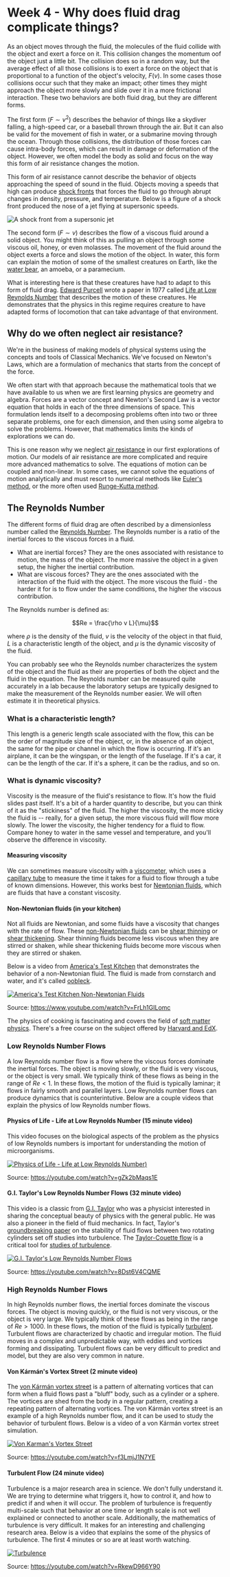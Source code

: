 # Week 4 - Why does fluid drag complicate things?

As an object moves through the fluid, the molecules of the fluid collide with the object and exert a force on it. This collision changes the momentum oof the object just a little bit. The collision does so in a random way, but the average effect of all those collisions is to exert a force on the object that is proportional to a function of the object's velocity, $F(v)$. In some cases those collisions occur such that they make an impact; other times they might approach the object more slowly and slide over it in a more frictional interaction. These two behaviors are both fluid drag, but they are different forms.

The first form ($F \sim v^2$) describes the behavior of things like a skydiver falling, a high-speed car, or a baseball thrown through the air. But it can also be valid for the movement of fish in water, or a submarine moving through the ocean.  Through those collisions, the distribution of those forces can cause intra-body forces, which can result in damage or deformation of the object. However, we often model the body as solid and focus on the way this form of air resistance changes the motion. 

This form of air resistance cannot describe the behavior of objects approaching the speed of sound in the fluid. Objects moving a speeds that high can produce [shock fronts](https://en.wikipedia.org/wiki/Shock_wave) that forces the fluid to go through abrupt changes in density, pressure, and temperature. Below is a figure of a shock front produced the nose of a jet flying at supersonic speeds.

![A shock front from a supersonic jet](../images/notes/week4/shock_front.jpg)

The second form ($F \sim v$) describes the flow of a viscous fluid around a solid object. You might think of this as pulling an object through some viscous oil, honey, or even molasses. The movement of the fluid around the object exerts a force and slows the motion of the object.  In water, this form can explain the motion of some of the smallest creatures on Earth, like the [water bear](https://en.wikipedia.org/wiki/Tardigrade), an amoeba, or a paramecium. 

What is interesting here is that these creatures have had to adapt to this form of fluid drag. [Edward Purcell](https://en.wikipedia.org/wiki/Edward_M._Purcell) wrote a paper in 1977 called [Life at Low Reynolds Number](../../docs/papers/purcell_AJP_1977.pdf) that describes the motion of these creatures. He demonstrates that the physics in this regime requires creature to have adapted forms of locomotion that can take advantage of that environment.



## Why do we often neglect air resistance?

We're in the business of making models of physical systems using the concepts and tools of Classical Mechanics. We've focused on Newton's Laws, which are a formulation of mechanics that starts from the concept of the force. 

We often start with that approach because the mathematical tools that we have available to us when we are first learning physics are geometry and algebra. Forces are a vector concept and Newton's Second Law is a vector equation that holds in each of the three dimensions of space. This formulation lends itself to a decomposing problems often into two or three separate problems, one for each dimension, and then using some algebra to solve the problems. However, that mathematics limits the kinds of explorations we can do.

This is one reason why we neglect [air resistance](https://en.wikipedia.org/wiki/Air_resistance) in our first explorations of motion. Our models of air resistance are more complicated and require more advanced mathematics to solve. The equations of motion can be coupled and non-linear. In some cases, we cannot solve the equations of motion analytically and must resort to numerical methods like [Euler's method](https://en.wikipedia.org/wiki/Euler_method), or the more often used [Runge-Kutta method](https://en.wikipedia.org/wiki/Runge%E2%80%93Kutta_methods).

## The Reynolds Number

The different forms of fluid drag are often described by a dimensionless number called the [Reynolds Number](https://en.wikipedia.org/wiki/Reynolds_number). The Reynolds number is a ratio of the inertial forces to the viscous forces in a fluid. 

* What are inertial forces? They are the ones associated with resistance to motion, the mass of the object. The more massive the object in a given setup, the higher the inertial contribution.
* What are viscous forces? They are the ones associated with the interaction of the fluid with the object. The more viscous the fluid - the harder it for is to flow under the same conditions, the higher the viscous contribution.

The Reynolds number is defined as:

$$Re = \frac{\rho v L}{\mu}$$

where $\rho$ is the density of the fluid, $v$ is the velocity of the object in that fluid, $L$ is a characteristic length of the object, and $\mu$ is the dynamic viscosity of the fluid. 

You can probably see who the Reynolds number characterizes the system of the object and the fluid as their are properties of both the object and the fluid in the equation. The Reynolds number can be measured quite accurately in a lab because the laboratory setups are typically designed to make the measurement of the Reynolds number easier. We will often estimate it in theoretical physics.

### What is a characteristic length?

This length is a generic length scale associated with the flow, this can be the order of magnitude size of the object, or, in the absence of an object, the same for the pipe or channel in which the flow is occurring. If it's an airplane, it can be the wingspan, or the length of the fuselage. If it's a car, it can be the length of the car. If it's a sphere, it can be the radius, and so on. 

### What is dynamic viscosity?

Viscosity is the measure of the fluid's resistance to flow. It's how the fluid slides past itself. It's a bit of a harder quantity to describe, but you can think of it as the "stickiness" of the fluid. The higher the viscosity, the more sticky the fluid is -- really, for a given setup, the more viscous fluid will flow more slowly. The lower the viscosity, the higher tendency for a fluid to flow. Compare honey to water in the same vessel and temperature, and you'll observe the difference in viscosity.

#### Measuring viscosity

We can sometimes measure viscosity with a [viscometer](https://en.wikipedia.org/wiki/Viscometer), which uses a [capillary tube](https://en.wikipedia.org/wiki/Capillary_tube) to measure the time it takes for a fluid to flow through a tube of known dimensions. However, this works best for [Newtonian fluids](https://en.wikipedia.org/wiki/Newtonian_fluid), which are fluids that have a constant viscosity. 

#### Non-Newtonian fluids (in your kitchen)

Not all fluids are Newtonian, and some fluids have a viscosity that changes with the rate of flow. These [non-Newtonian fluids](https://en.wikipedia.org/wiki/Non-Newtonian_fluid) can be [shear thinning](https://en.wikipedia.org/wiki/Shear_thinning) or [shear thickening](https://en.wikipedia.org/wiki/Shear_thickening). Shear thinning fluids become less viscous when they are stirred or shaken, while shear thickening fluids become more viscous when they are stirred or shaken.

Below is a video from [America's Test Kitchen](https://www.americastestkitchen.com/) that demonstrates the behavior of a non-Newtonian fluid. The fluid is made from cornstarch and water, and it's called [oobleck](https://en.wikipedia.org/wiki/Oobleck). 

[![America's Test Kitchen Non-Newtonian Fluids](../images/notes/week4/FrLh1GILomc.jpg)](https://youtube.com/watch?v=FrLh1GILomc)

Source: <https://www.youtube.com/watch?v=FrLh1GILomc>

The physics of cooking is fascinating and covers the field of [soft matter physics](https://en.wikipedia.org/wiki/Soft_matter). There's a free course on the subject offered by [Harvard and EdX](https://pll.harvard.edu/course/science-cooking-haute-cuisine-soft-matter-science-physics).

### Low Reynolds Number Flows

A low Reynolds number flow is a flow where the viscous forces dominate the inertial forces. The object is moving slowly, or the fluid is very viscous, or the object is very small. We typically think of these flows as being in the range of $Re < 1$. In these flows, the motion of the fluid is typically laminar; it flows in fairly smooth and parallel layers. Low Reynolds number flows can produce dynamics that is counterintutive. Below are a couple videos that explain the physics of low Reynolds number flows.

#### Physics of Life - Life at Low Reynolds Number (15 minute video)

This video focuses on the biological aspects of the problem as the physics of low Reynolds numbers is important for understanding the motion of microorganisms. 

[![Physics of Life - Life at Low Reynolds Number](../images/notes/week4/gZk2bMaqs1E.jpg))](https://youtube.com/watch?v=gZk2bMaqs1E)

Source: <https://youtube.com/watch?v=gZk2bMaqs1E>

#### G.I. Taylor's Low Reynolds Number Flows (32 minute video)

This video is a classic from [G.I. Taylor](https://en.wikipedia.org/wiki/Geoffrey_Ingram_Taylor) who was a physicist interested in sharing the conceptual beauty of physics with the general public. He was also a pioneer in the field of fluid mechanics. In fact, Taylor's [groundbreaking paper](../../docs/papers/taylor_1922.pdf) on the stability of fluid flows between two rotating cylinders set off studies into turbulence. The [Taylor-Couette flow](https://en.wikipedia.org/wiki/Taylor%E2%80%93Couette_flow) is a critical tool for [studies of turbulence](https://pubmed.ncbi.nlm.nih.gov/20365623/).

[![G.I. Taylor's Low Reynolds Number Flows](../images/notes/week4/8Dst6V4CQME.jpg)](https://youtube.com/watch?v=8Dst6V4CQME)

Source: <https://youtube.com/watch?v=8Dst6V4CQME>

### High Reynolds Number Flows

In high Reynolds number flows, the inertial forces dominate the viscous forces. The object is moving quickly, or the fluid is not very viscous, or the object is very large. We typically think of these flows as being in the range of $Re > 1000$. In these flows, the motion of the fluid is typically [turbulent](https://en.wikipedia.org/wiki/Turbulence). Turbulent flows are characterized by chaotic and irregular motion. The fluid moves in a complex and unpredictable way, with eddies and vortices forming and dissipating. Turbulent flows can be very difficult to predict and model, but they are also very common in nature.

#### Von Kármán's Vortex Street (2 minute video)

The [von Kármán vortex street](https://en.wikipedia.org/wiki/Von_K%C3%A1rm%C3%A1n_vortex_street) is a pattern of alternating vortices that can form when a fluid flows past a "bluff" body, such as a cylinder or a sphere. The vortices are shed from the body in a regular pattern, creating a repeating pattern of alternating vortices. The von Kármán vortex street is an example of a high Reynolds number flow, and it can be used to study the behavior of turbulent flows. Below is a video of a von Kármán vortex street simulation.

[![Von Karman's Vortex Street](../images/notes/week4/f3LmjJ1N7YE.jpg)](https://youtube.com/watch?v=f3LmjJ1N7YE)

Source: <https://youtube.com/watch?v=f3LmjJ1N7YE>

#### Turbulent Flow (24 minute video)

Turbulence is a major research area in science. We don't fully understand it. We are trying to determine what triggers it, how to control it, and how to predict if and when it will occur. The problem of turbulence is frequently multi-scale such that behavior at one time or length scale is not well explained or connected to another scale. Additionally, the mathematics of turbulence is very difficult. It makes for an interesting and challenging research area. Below is a video that explains the some of the physics of turbulence. The first 4 minutes or so are at least worth watching.

[![Turbulence](../images/notes/week4/RkewD966Y90.jpg)](https://youtube.com/watch?v=RkewD966Y90)

Source: <https://youtube.com/watch?v=RkewD966Y90>


